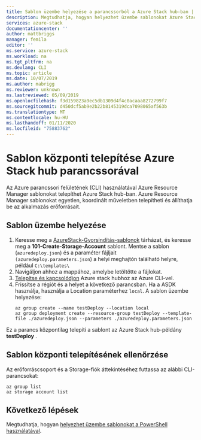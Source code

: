 ```yaml
---
title: Sablon üzembe helyezése a parancssorból a Azure Stack hub-ban | Microsoft Docs
description: Megtudhatja, hogyan helyezhet üzembe sablonokat Azure Stack hubhoz az Azure platformfüggetlen parancssori felületének (CLI) használatával.
services: azure-stack
documentationcenter: ''
author: mattbriggs
manager: femila
editor: ''
ms.service: azure-stack
ms.workload: na
ms.tgt_pltfrm: na
ms.devlang: CLI
ms.topic: article
ms.date: 10/07/2019
ms.author: mabrigg
ms.reviewer: unknown
ms.lastreviewed: 05/09/2019
ms.openlocfilehash: f3d159823a9ec5db1309d4f4c0acaaa8272799f7
ms.sourcegitcommit: d450dcf5ab9e2b22b8145319dca7098065af563b
ms.translationtype: MT
ms.contentlocale: hu-HU
ms.lasthandoff: 01/11/2020
ms.locfileid: "75883762"
---
```

# <a name="deploy-a-template-with-the-command-line-in-azure-stack-hub"></a>Sablon központi telepítése Azure Stack hub parancssorával

Az Azure parancssori felületének (CLI) használatával Azure Resource Manager sablonokat telepíthet Azure Stack hub-ban. Azure Resource Manager sablonokat egyetlen, koordinált műveletben telepítheti és állíthatja be az alkalmazás erőforrásait.

## <a name="deploy-template"></a>Sablon üzembe helyezése

1. Keresse meg a [AzureStack-Gyorsindítás-sablonok](https://aka.ms/AzureStackGitHub) tárházat, és keresse meg a **101-Create-Storage-Account** sablont. Mentse a sablon (`azuredeploy.json`) és a paraméter fájljait `(azuredeploy.parameters.json`) a helyi meghajtón található helyre, például `C:\templates\`
2. Navigáljon ahhoz a mappához, amelybe letöltötte a fájlokat. 
3. [Telepítse és kapcsolódjon](azure-stack-version-profiles-azurecli2.md) Azure stack hubhoz az Azure CLI-vel.
4. Frissítse a régiót és a helyet a következő parancsban. Ha a ASDK használja, használja a Location paraméterhez `local`. A sablon üzembe helyezése:
    ```azurecli
    az group create --name testDeploy --location local
    az group deployment create --resource-group testDeploy --template-file ./azuredeploy.json --parameters ./azuredeploy.parameters.json
    ```

Ez a parancs központilag telepíti a sablont az Azure Stack hub-példány **testDeploy** .

## <a name="validate-template-deployment"></a>Sablon központi telepítésének ellenőrzése

Az erőforráscsoport és a Storage-fiók áttekintéséhez futtassa az alábbi CLI-parancsokat:

```azurecli
az group list
az storage account list
```

## <a name="next-steps"></a>Következő lépések

Megtudhatja, hogyan [helyezhet üzembe sablonokat a PowerShell használatával](azure-stack-deploy-template-powershell.md).
